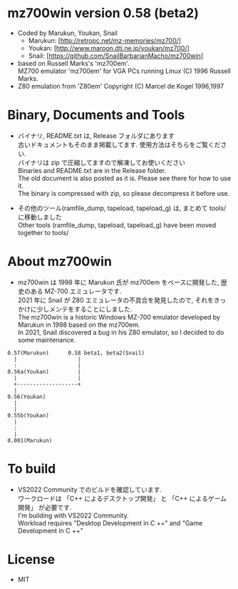# mz700win version 0.58 (beta2)

- Coded by Marukun, Youkan, Snail
  - Marukun: [http://retropc.net/mz-memories/mz700/]
  - Youkan: [http://www.maroon.dti.ne.jp/youkan/mz700/]
  - Snail: [https://github.com/SnailBarbarianMacho/mz700win]
- based on Russell Marks's 'mz700em'.<br>
  MZ700 emulator 'mz700em' for VGA PCs running Linux (C) 1996 Russell Marks.
- Z80 emulation from 'Z80em' Copyright (C) Marcel de Kogel 1996,1997

# Binary, Documents and Tools

- バイナリ, README.txt は, Release フォルダにあります<br>
  古いドキュメントもそのまま掲載してます. 使用方法はそちらをご覧ください.<br>
  バイナリは zip で圧縮してますので解凍してお使いください<br>
  Binaries and README.txt are in the Release folder.<br>
  The old document is also posted as it is. Please see there for how to use it.<br>
  The binary is compressed with zip, so please decompress it before use.

- その他のツール(ramfile_dump, tapeload, tapeload_g) は, まとめて tools/ に移動しました<br>
  Other tools (ramfile_dump, tapeload, tapeload_g) have been moved together to tools/

# About mz700win

- mz700win は 1998 年に Marukun 氏が mz700em をベースに開発した, 歴史のある MZ-700 エミュレータです.<br>
  2021 年に Snail が Z80 エミュレータの不具合を発見したので, それをきっかけに少しメンテをすることにしました.<br>
  The mz700win is a historic Windows MZ-700 emulator developed by Marukun in 1998 based on the mz700em. <br>
  In 2021, Snail discovered a bug in his Z80 emulator, so I decided to do some maintenance.


```
0.57(Marukun)      0.58 beta1, beta2(Snail)
  |                   |
  :                   |
0.56a(Youkan)         |
  |                   |
  +-------------------+
  |
0.56(Youkan)
  |
  |
0.55b(Youkan)
  |
  :
  |
0.001(Marukun)
```

# To build

- VS2022 Community でのビルドを確認しています.<br>
  ワークロードは 「C++ によるデスクトップ開発」 と 「C++ によるゲーム開発」 が必要です.<br>
  I'm building with VS2022 Community. <br>
   Workload requires "Desktop Development in C ++" and "Game Development in C ++"

# License

- MIT
